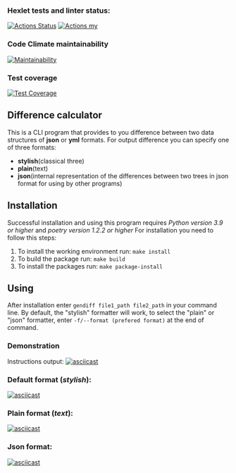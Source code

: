 ### Hexlet tests and linter status:
[![Actions Status](https://github.com/BezrezenTLNH/python-project-50/workflows/hexlet-check/badge.svg)](https://github.com/BezrezenTLNH/python-project-50/actions)
[![Actions my](https://github.com/BezrezenTLNH/python-project-50/workflows/Python_CI/badge.svg)](https://github.com/BezrezenTLNH/python-project-50/actions)
### Code Climate maintainability
[![Maintainability](https://api.codeclimate.com/v1/badges/47159c5984cb798b8c74/maintainability)](https://codeclimate.com/github/BezrezenTLNH/python-project-50/maintainability)
### Test coverage
[![Test Coverage](https://api.codeclimate.com/v1/badges/47159c5984cb798b8c74/test_coverage)](https://codeclimate.com/github/BezrezenTLNH/python-project-50/test_coverage)
## Difference calculator
This is a CLI program that provides to you difference between two data structures of **json** or **yml** formats.
For output difference you can specify one of three formats:
* **stylish**(classical three)
* **plain**(text)
* **json**(internal representation of the differences between two trees in json format for using by other programs)
## Installation
Successful installation and using this program requires *Python version 3.9 or higher* and *poetry version 1.2.2 or higher*
For installation you need to follow this steps:
1) To install the working environment run:
`make install`
2) To build the package run:
`make build`
3) To install the packages run:
`make package-install`
## Using
After installation enter `gendiff file1_path file2_path` in your command line.
By default, the "stylish" formatter will work, to select the "plain" or "json" formatter, enter `-f/--format (prefered format)` at the end of command.
### Demonstration
Instructions output:
[![asciicast](https://asciinema.org/a/OPjwMyfOrcQ9Jo5esaDnGNWJd.png)](https://asciinema.org/a/OPjwMyfOrcQ9Jo5esaDnGNWJd)
### Default format (*stylish*):
[![asciicast](https://asciinema.org/a/byOUQEqvxpTUeVJFScTwjB3xm.png)](https://asciinema.org/a/byOUQEqvxpTUeVJFScTwjB3xm)
### Plain format (*text*):
[![asciicast](https://asciinema.org/a/a2h2zVDAY3m9AUEiPArZj4sJl.png)](https://asciinema.org/a/a2h2zVDAY3m9AUEiPArZj4sJl)
### Json format:
[![asciicast](https://asciinema.org/a/3EodyDWKgb4TYVlPP80iGp5T5.png)](https://asciinema.org/a/3EodyDWKgb4TYVlPP80iGp5T5)
